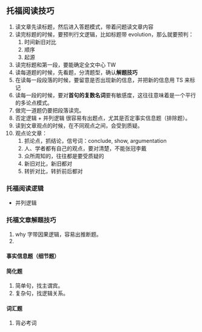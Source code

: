 ## 托福阅读技巧

1. 读文章先读标题，然后进入答题模式，带着问题读文章内容
2. 读完标题的时候，要预判行文逻辑，比如标题带 evolution，那么就要预判：
   1. 时间新旧对比
   2. 顺序
   3. 起源
3. 读完标题和第一段，要能确定全文中心 TW
4. 读每道题的时候，先看题，分清题型，确认**解题技巧**
5. 在读每一段段落的时候，要留意是否出现新的信息，并把新的信息用 TS 来标记
6. 读每一段的时候，要对**首句的复数名词**要有敏感度，这往往意味着是一个平行的多论点模式。
7. 做完一道题仍要把段落读完。
8. 否定逻辑 + 并列逻辑 很容易有出题点，尤其是否定事实信息题（排除题）。
9. 读到文章观点的时候，在不同观点之间，会受到质疑。
10. 观点论文章：
    1.  抓论点，抓结论，信号词：conclude, show, argumentation
    2.  人、学者都有自己的观点，要对清楚，不能张冠李戴
    3.  众所周知的，往往都是要受质疑的
    4.  新旧对比，新旧都对
    5.  转折对比，转折前后都对

### 托福阅读逻辑

- 并列逻辑

### 托福文章解题技巧

1. why 字带因果逻辑，容易出推断题。
2. 
#### 事实信息题（细节题）

#### 简化题

1. 简单句，找主谓宾。
2. 复杂句，找逻辑关系。

#### 词汇题

1. 背必考词